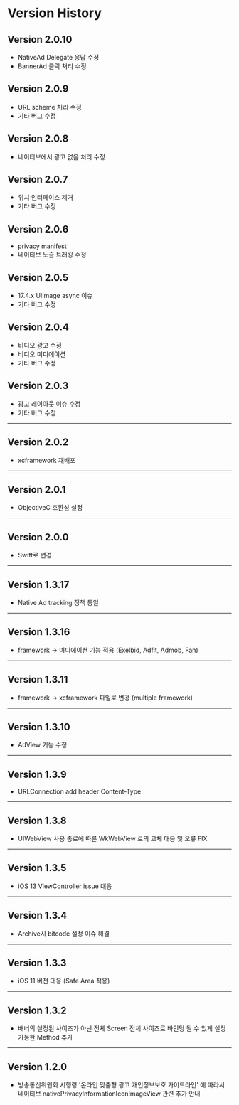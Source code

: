 # Version History

##  Version 2.0.10
- NativeAd Delegate 응답 수정
- BannerAd 클릭 처리 수정

##  Version 2.0.9
- URL scheme 처리 수정
- 기타 버그 수정

##  Version 2.0.8
- 네이티브에서 광고 없음 처리 수정

##  Version 2.0.7
- 위치 인터페이스 제거
- 기타 버그 수정

##  Version 2.0.6
- privacy manifest
- 네이티브 노출 트래킹 수정

##  Version 2.0.5
- 17.4.x UIImage async 이슈
- 기타 버그 수정

##  Version 2.0.4
- 비디오 광고 수정
- 비디오 미디에이션
- 기타 버그 수정

## Version 2.0.3
- 광고 레이아웃 이슈 수정
- 기타 버그 수정

---

## Version 2.0.2
- xcframework 재배포

---

## Version 2.0.1
- ObjectiveC 호환성 설정

---

## Version 2.0.0
- Swift로 변경

---

## Version 1.3.17
- Native Ad tracking 정책 통일

---

## Version 1.3.16
- framework -> 미디에이션 기능 적용 (Exelbid, Adfit, Admob, Fan)

---

## Version 1.3.11
- framework -> xcframework 파일로 변경 (multiple framework)

---

## Version 1.3.10
- AdView 기능 수정

---

## Version 1.3.9
- URLConnection add header Content-Type

---

## Version 1.3.8
- UIWebView 사용 종료에 따른 WkWebView 로의 교체 대응 및 오류 FIX

---

## Version 1.3.5
- iOS 13 ViewController issue 대응

---

## Version 1.3.4
- Archive시 bitcode 설정 이슈 해결

---

## Version 1.3.3
- iOS 11 버전 대응 (Safe Area 적용)

---

## Version 1.3.2
- 배너의 설정된 사이즈가 아닌 전체 Screen 전체 사이즈로 바인딩 될 수 있게 설정 가능한 Method 추가

---

## Version 1.2.0
- 방송통신위원회 시행령 '온라인 맞춤형 광고 개인정보보호 가이드라인' 에 따라서 네이티브 nativePrivacyInformationIconImageView 관련  추가 안내
